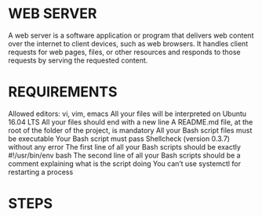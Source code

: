 # WEB SERVER
A web server is a software application or program that delivers web content over the internet to client devices, such as web browsers. It handles client requests for web pages, files, or other resources and responds to those requests by serving the requested content.

# REQUIREMENTS

Allowed editors: vi, vim, emacs
All your files will be interpreted on Ubuntu 16.04 LTS
All your files should end with a new line
A README.md file, at the root of the folder of the project, is mandatory
All your Bash script files must be executable
Your Bash script must pass Shellcheck (version 0.3.7) without any error
The first line of all your Bash scripts should be exactly #!/usr/bin/env bash
The second line of all your Bash scripts should be a comment explaining what is the script doing
You can’t use systemctl for restarting a process

# STEPS

